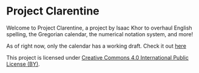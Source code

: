 # Project Clarentine

Welcome to Project Clarentine, a project by Isaac Khor to overhaul English spelling, the Gregorian calendar, the numerical notation system, and more!

As of right now, only the calendar has a working draft. Check it out [here](./calendar.md)

This project is licensed under [Creative Commons 4.0 International Public License (BY)](https://creativecommons.org/licenses/by/4.0/legalcode).
